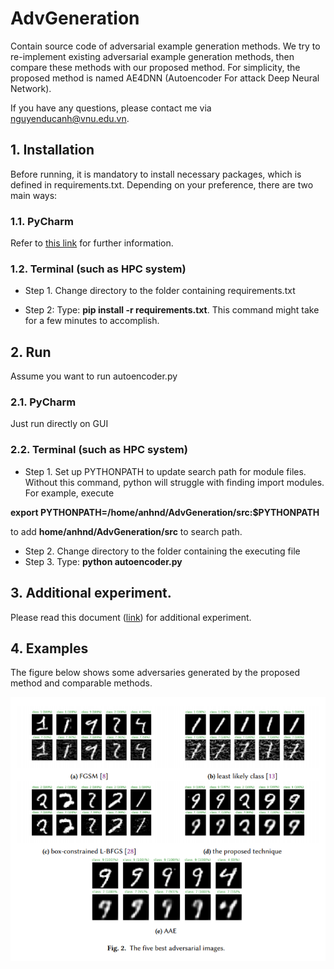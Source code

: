# AdvGeneration

Contain source code of adversarial example generation methods. We try to re-implement existing adversarial example
generation methods, then compare these methods with our proposed method. For simplicity, the proposed method is named
AE4DNN (Autoencoder For attack Deep Neural Network).

If you have any questions, please contact me via nguyenducanh@vnu.edu.vn.

## 1. Installation

Before running, it is mandatory to install necessary packages, which is defined in requirements.txt. Depending on your
preference, there are two main ways:

### 1.1. PyCharm

Refer to <a href="https://www.jetbrains.com/help/pycharm/managing-dependencies.html"> this link</a> for further
information.

### 1.2. Terminal (such as HPC system)

- Step 1. Change directory to the folder containing requirements.txt

- Step 2: Type: **pip install -r requirements.txt**. This command might take for a few minutes to accomplish.

## 2. Run

Assume you want to run autoencoder.py

### 2.1. PyCharm

Just run directly on GUI

### 2.2. Terminal (such as HPC system)

- Step 1. Set up PYTHONPATH to update search path for module files. Without this command, python will struggle with
  finding import modules. For example, execute

**export PYTHONPATH=/home/anhnd/AdvGeneration/src:$PYTHONPATH**

to add **home/anhnd/AdvGeneration/src** to search path.

- Step 2. Change directory to the folder containing the executing file
- Step 3. Type: **python autoencoder.py**

## 3. Additional experiment.

Please read this document ([link](https://drive.google.com/file/d/1Y-BaMdH9eLPU-nz5h2l7XVWYEp10y9db/view?usp=sharing)) for additional experiment.

[comment]: <> (## 3. Experimental results)

[comment]: <> (AE4DNN is compared with FGSM, l.l. class, box-constrained L-BFGS,)

[comment]: <> (Carnili-Wagner <img src="https://render.githubusercontent.com/render/math?math=||L||_2"> attack, and AAE to demonstrate)

[comment]: <> (how it mitigates the trade-off and unstable transferable rate. Specifically, the experiment addresses the following)

[comment]: <> (research questions:)

[comment]: <> (- Does AE4DNN produce high quality of adversaries compared to other methods? &#40;RQ1&#41;)

[comment]: <> (- Does AE4DNN require low computational cost compared to other methods? &#40;RQ2&#41;)

[comment]: <> (- Does AE4DNN effectively when dealing with a set of new input vectors? &#40;generalization ability&#41; &#40;RQ3&#41;)

[comment]: <> (- Does the generated adversaries from AE4DNN benefit for attacking other models? &#40;transferable ability&#41; &#40;RQ4&#41;)

[comment]: <> (The research chooses MNIST which is a popular publicly-available dataset for evaluation. The training set contains)

[comment]: <> (50,000 samples. The test set has 10,000 samples. Each sample on the dataset is an image with 28 pixels in width and 28)

[comment]: <> (pixels in height. The value of each pixel is in range of 0 and 255, which indicates the lightness or darkness of that)

[comment]: <> (pixel. Adversarial example in this experiment is called adversarial image for simplicity.)

[comment]: <> (### 3.1. Quality of adversaries in terms of <img src="https://render.githubusercontent.com/render/math?math=||L||_2"> distance.)

[comment]: <> (In practice, machine learning testers have no idea about the best value of configurations. Therefore, the testers)

[comment]: <> (usually use the strategy try-and-check until they find out the optimal configuration. The experiment in this section)

[comment]: <> (follows this strategy. For FGSM, the value of 𝜖 changed from 0.1 to 0.3 with a step of 0.05. For least likely class,)

[comment]: <> (the value of 𝜖 changed from 0.1 to 0.3 with a step of 0.03 and the number of iterations is 4. Concerning)

[comment]: <> (box-constrained L-BFGS, the value of 𝜖 changed from 0.001 to 0.0035 with a step of 0.0005 and the number of iterations)

[comment]: <> (is 20.)

[comment]: <> (![box plots]&#40;./images/box_plotsv3.png&#41;)

[comment]: <> (### 3.2 Experiment with other autoencoder architectures)

[comment]: <> (#### 3.2.1 Autoencoder 1)

[comment]: <> (The architecture is described as follow:)

[comment]: <> (The average||L||2 distance and the corresponding number of adversaries with different values of β in AE4DNN. Good values)

[comment]: <> (of β are marked in bold)

[comment]: <> (|     β   | 0.0005 | 0.001 | 0.002 | 0.003 | 0.004 | 0.005 |)

[comment]: <> (|:------:|:------:|:-----:|:-----:|:-----:|:-----:|:-----:|)

[comment]: <> (| AVG L2 |   6.4  |  6.4  |  6.62 |  6.71 |  6.6  |  6.73 |)

[comment]: <> (|  # adv |   825  |  856  |  876  |  883  |  883  |  882  |)

[comment]: <> (The average||L||2 distance and the corresponding number of adversaries with different values of φ &#40;AAE&#41;.)

[comment]: <> (|     φ   | 0.01 | 0.02 | 0.03 | 0.04 | 0.05 |)

[comment]: <> (|:------:|:----:|:----:|:----:|:----:|:----:|)

[comment]: <> (| AVG L2 | 6.11 | 6.32 | 6.47 | 6.49 | 6.65 |)

[comment]: <> (|  # adv |  99  |  652 |  827 |  843 |  879 |)

[comment]: <> (The comparison between AE4DNN and AAE in terms of generalization. Target label is 7. Better values are marked in bold. The)

[comment]: <> (total time to perform 10k-attack, 20k-attack, and 40k-attack are approximate to 1.6 seconds, 3.1 seconds, and 6.3)

[comment]: <> (second, respectively.These attacks do not need to train the autoencoder.)

[comment]: <> (| Config |      &#40;β, φ&#41;      |)

[comment]: <> (|:------:|:--------------:|)

[comment]: <> (|    A   | &#40;0.0005, 0.03&#41; |)

[comment]: <> (|    B   |  &#40;0.0005, 0.04 |)

[comment]: <> (|    C   |  &#40;0.002, 0.05&#41; |)

[comment]: <> (| Config |    Average L2    |  | Average Adversarial rate &#40;%&#41; |      |)

[comment]: <> (|:------:|--------|:----------:|------------------------------|------|)

[comment]: <> (|        | AE4DNN | AAE        | AE4DNN                       | AAE  |)

[comment]: <> (|    A   | **6.49**   |    6.57    | 82.8                         | **82.9** |)

[comment]: <> (|    B   | **6.49**   |     6.6    | 82.8                         | **84.4** |)

[comment]: <> (|    C   | **6.7**    |    6.76    | 88.7                         | **89.1** |)

[comment]: <> (The transferable rate between AE4DNN and AAE with different DNN models. Better values are marked in bold)

[comment]: <> (| Config | VGG-13 &#40;%&#41; |      | VGG-16 &#40;%&#41; |      | LeNet-5 &#40;%&#41; |      | AlextNet &#40;%&#41; |     |)

[comment]: <> (|:------:|------------|:----:|------------|------|-------------|------|--------------|-----|)

[comment]: <> (|        | AE4DNN     | AAE  | AE4DNN     | AAE  | AE4DNN      | AAE  | AE4DNN       | AAE |)

[comment]: <> (|    A   | 18         | 13.8 | 21.2       | 11   | 11.8        | 0.8  | 0.2          | 2.8 |)

[comment]: <> (|    B   | 18         | 36.4 | 21.2       | 43.5 | 11.8        | 11.7 | 0.2          | 2.6 |)

[comment]: <> (|    C   | 27         | 51.6 | 30.4       | 36.4 | 2.9         | 4.9  | 3.9          | 0.9 |)

[comment]: <> (#### 3.2.2 Autoencoder 2)

[comment]: <> (The architecture is described as follow:)

[comment]: <> (The average||L||2 distance and the corresponding number of adversaries with different values of β in AE4DNN. Good values)

[comment]: <> (of β are marked in bold)

[comment]: <> (|     β   | 0.0005 | 0.001 | 0.002 | 0.003 | 0.004 | 0.005 |)

[comment]: <> (|:------:|:------:|:-----:|:-----:|:-----:|:-----:|:-----:|)

[comment]: <> (| AVG L2 |  4.87  |  6.82 |  6.77 |  7.74 |  7.57 |  7.49 |)

[comment]: <> (|  # adv |   553  |  870  |  872  |  883  |  883  |  880  |)

[comment]: <> (The average||L||2 distance and the corresponding number of adversaries with different values of φ &#40;AAE&#41;.)

[comment]: <> (|    φ    | 0.01 | 0.02 | 0.03 | 0.04 | 0.05 |)

[comment]: <> (|:------:|:----:|:----:|:----:|:----:|:----:|)

[comment]: <> (| AVG L2 | 4.25 | 4.92 | 6.16 | 7.55 | 8.12 |)

[comment]: <> (|  # adv |  39  |  159 |  607 |  782 |  883 |)

[comment]: <> (The comparison between AE4DNN and AAE in terms of generalization. Target label is 7. Better values are marked in bold. The)

[comment]: <> (total time to perform 10k-attack, 20k-attack, and 40k-attack are approximate to 1.6 seconds, 3.1 seconds, and 6.3)

[comment]: <> (second, respectively.These attacks do not need to train the autoencoder.)

[comment]: <> (| Config |      &#40;β, φ&#41;      |)

[comment]: <> (|:------:|:--------------:|)

[comment]: <> (|    A   | &#40;0.0005, 0.02&#41; |)

[comment]: <> (|    B   |  &#40;0.003, 0.04 |)

[comment]: <> (|    C   |  &#40;0.004, 0.04&#41; |)


[comment]: <> (| Config | Average L2|            |   Average Adversarial rate &#40;%&#41;     |  |)

[comment]: <> (|:------:|:------:|:----------:|:------:|:----------------------------:|)

[comment]: <> (|        | AE4DNN |     AAE    | AE4DNN |              AAE             |)

[comment]: <> (|    A   |  **4.99**  |    5.14    |  **55.35** |             16.37            |)

[comment]: <> (|    B   |  7.85  |    **7.62**    |  **89.47** |             78.32            |)

[comment]: <> (|    C   |  7.67  |    **7.62**    |  **89.09** |             78.32            |)

[comment]: <> (The transferable rate between AE4DNN and AAE with different DNN models. Better values are marked in bold)

[comment]: <> (| Config | VGG-13 &#40;%&#41; |      | VGG-16 &#40;%&#41; |      | LeNet-5 &#40;%&#41; |      | AlextNet &#40;%&#41; |     |)

[comment]: <> (|:------:|------------|:----:|------------|------|-------------|------|--------------|-----|)

[comment]: <> (|        | AE4DNN     | AAE  | AE4DNN     | AAE  | AE4DNN      | AAE  | AE4DNN       | AAE |)

[comment]: <> (|    A   | **18.5**   | 12.3 | **43.8**   | 16   | **4.3**        | 3.3  | **18.1**          | 12.2 |)

[comment]: <> (|    B   | **67.3**   | 44.1 | **77.5**   | 54.1 | **10.8**        | 5.7 | **59.5**          | 44.6 |)

[comment]: <> (|    C   | 40.8       | **44.1** | **81.8**| 54.1 | 4.5         | **5.7**  | **55.25**          | 44.6 |)

## 4. Examples

The figure below shows some adversaries generated by the proposed method and comparable methods.

![image results](./images/best_adv.png)

[comment]: <> (# Useful command)

[comment]: <> (### download file 0_to_1.png from server)

[comment]: <> (scp -P 22033 anhnd@uet-hpc.remote.hpc.farm:/home/anhnd/AdvGeneration/data/mnist/model/0_to_1.png)

[comment]: <> (/Users/ducanhnguyen/Documents)

[comment]: <> (### download folder model from server)

[comment]: <> (scp -P 22033 -r anhnd@uet-hpc.remote.hpc.farm:/home/anhnd/AdvGeneration/data/mnist/model /Users/ducanhnguyen/Documents)

[comment]: <> (### upload local folder src to server)

[comment]: <> (scp -P 22033 -r /Users/ducanhnguyen/Documents/PycharmProjects/AdvGeneration/src anhnd@uet-hpc.remote.hpc.farm:)

[comment]: <> (/home/anhnd/AdvGeneration)

